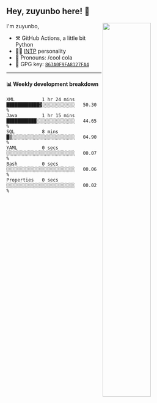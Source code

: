

## Hey, zuyunbo here! :wave: 
[<img align="right" width="50%" src="https://github-readme-stats.vercel.app/api?username=zuyunbo&theme=dark&show_icons=true">](https://metrics.lecoq.io/ouuan?template=classic)

I'm zuyunbo,

-   :hammer_and_pick: GitHub Actions, a little bit Python
-   :man_scientist: [INTP](https://www.16personalities.com/profiles/3302586f07ca3) personality
-   :man: Pronouns: /cool cola
-   :key: GPG key: [`863A0F9FA8127FA4`](https://github.com/zuyunbo.gpg)

---

#### :bar_chart: Weekly development breakdown
<!--START_SECTION:waka-->

```text
XML          1 hr 24 mins    ████████████▓░░░░░░░░░░░░   50.30 %
Java         1 hr 15 mins    ███████████░░░░░░░░░░░░░░   44.65 %
SQL          8 mins          █▒░░░░░░░░░░░░░░░░░░░░░░░   04.90 %
YAML         0 secs          ░░░░░░░░░░░░░░░░░░░░░░░░░   00.07 %
Bash         0 secs          ░░░░░░░░░░░░░░░░░░░░░░░░░   00.06 %
Properties   0 secs          ░░░░░░░░░░░░░░░░░░░░░░░░░   00.02 %
```

<!--END_SECTION:waka-->

